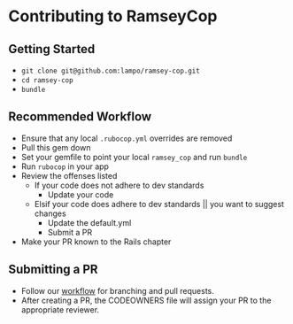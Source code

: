 # Contributing to RamseyCop

## Getting Started
* `git clone git@github.com:lampo/ramsey-cop.git`
* `cd ramsey-cop`
* `bundle`

## Recommended Workflow
* Ensure that any local `.rubocop.yml` overrides are removed
* Pull this gem down
* Set your gemfile to point your local `ramsey_cop` and run `bundle`
* Run `rubocop` in your app
* Review the offenses listed
  * If your code does not adhere to dev standards
    * Update your code
  * Elsif your code does adhere to dev standards || you want to suggest changes
    * Update the default.yml
    * Submit a PR
* Make your PR known to the Rails chapter

## Submitting a PR
* Follow our [workflow](https://github.com/lampo/dev-standards/tree/master/git)
  for branching and pull requests.
* After creating a PR, the CODEOWNERS file will assign your PR to the
  appropriate reviewer.
